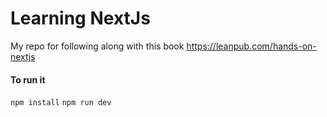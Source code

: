 # Learning NextJs

My repo for following along with this book https://leanpub.com/hands-on-nextjs

#### To run it
`npm install`
`npm run dev`
